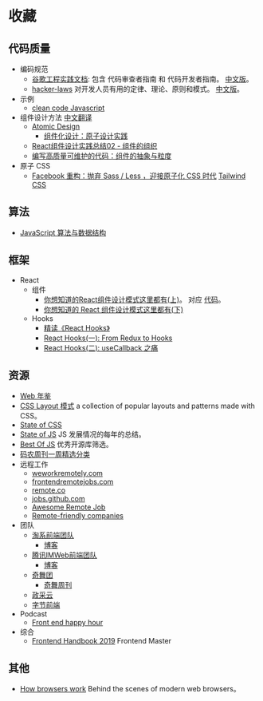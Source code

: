 # 收藏
## 代码质量
- 编码规范
  - [谷歌工程实践文档](https://github.com/google/eng-practices): 包含 代码审查者指南 和 代码开发者指南。 [中文版](https://jimmysong.io/eng-practices/)。
  - [hacker-laws](https://github.com/dwmkerr/hacker-laws) 对开发人员有用的定律、理论、原则和模式。 [中文版](https://github.com/nusr/hacker-laws-zh)。
- 示例
  - [clean code Javascript](https://github.com/ryanmcdermott/clean-code-javascript)
- 组件设计方法 [中文翻译](https://zhuanlan.zhihu.com/p/137173868)
  - [Atomic Design](https://atomicdesign.bradfrost.com/table-of-contents/)
    - [组件化设计：原子设计实践](https://zhuanlan.zhihu.com/p/99737118)
  - [React组件设计实践总结02 - 组件的组织](https://juejin.cn/post/6844903843189243917)
  - [编写高质量可维护的代码：组件的抽象与粒度](https://zoo.team/article/abstraction-and-granularity-of-component)
- 原子 CSS
  - [Facebook 重构：抛弃 Sass / Less ，迎接原子化 CSS 时代](https://juejin.cn/post/6917073600474415117) [Tailwind CSS](https://tailwindcss.com/)

## 算法
- [JavaScript 算法与数据结构](https://github.com/trekhleb/javascript-algorithms/blob/master/README.zh-CN.md)

## 框架
- React
    - 组件
        - [你想知道的React组件设计模式这里都有(上)](https://mp.weixin.qq.com/s/1LJj00h7cspibXNuQ-ZggA)。 对应 [代码](https://github.com/imalextu/learn-react-patterns)。
        - [你想知道的 React 组件设计模式这里都有(下)](https://juejin.cn/post/6844903907433381901)
    - Hooks
        - [精读《React Hooks》](https://zhuanlan.zhihu.com/p/49408348)
        - [React Hooks(一): From Redux to Hooks](https://zhuanlan.zhihu.com/p/83552786)
        - [React Hooks(二): useCallback 之痛](https://zhuanlan.zhihu.com/p/98554943)

## 资源
- [Web 年鉴](https://almanac.httparchive.org/zh-CN/2020/)
- [CSS Layout 模式](https://csslayout.io/) a collection of popular layouts and patterns made with CSS。
- [State of CSS](https://2020.stateofcss.com/en-US/)
- [State of JS](https://stateofjs.com/) JS 发展情况的每年的总结。
- [Best Of JS](https://bestofjs.org/) 优秀开源库筛选。
- [码农周刊一周精选分类](https://github.com/rogerzhu/MNWeeklyCategory)
- 远程工作
  - [weworkremotely.com](http://weworkremotely.com/)
  - [frontendremotejobs.com](http://frontendremotejobs.com/)
  - [remote.co](http://remote.co/)
  - [jobs.github.com](http://jobs.github.com/)
  - [Awesome Remote Job](https://github.com/lukasz-madon/awesome-remote-job)
  - [Remote-friendly companies](https://github.com/remoteintech/remote-jobs)
- 团队
  - [淘系前端团队](https://fed.taobao.org/)
    - [博客](https://juejin.cn/user/2119514149365742/posts)
  - [腾讯IMWeb前端团队](https://imweb.io/)
    - [博客](https://juejin.cn/user/764915822116382)
  - [奇舞团](https://75.team/)
    - [奇舞周刊](https://weekly.75.team/)
  - [政采云](https://zoo.team/)
  - [字节前端](https://juejin.cn/user/4098589725834317/posts)
- Podcast
  - [Front end happy hour](http://frontendhappyhour.com/)
- 综合
  - [Frontend Handbook 2019](https://frontendmasters.com/books/front-end-handbook/2019/) Frontend Master
## 其他
- [How browsers work](http://taligarsiel.com/Projects/howbrowserswork1.htm) Behind the scenes of modern web browsers。